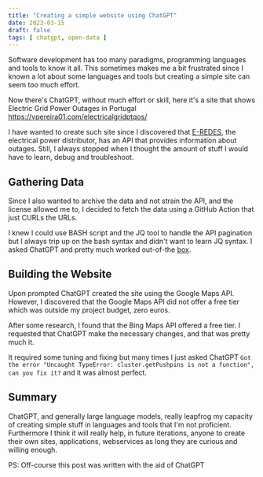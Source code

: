 ```yaml
---
title: "Creating a simple website using ChatGPT"
date: 2023-03-15
draft: false
tags: [ chatgpt, open-data ]
---
```


Software development has too many paradigms, programming languages and tools to know it all. This sometimes makes me a bit frustrated since I known a lot about some languages and tools but creating a simple site can seem too much effort. 

Now there's ChatGPT, without much effort or skill, here it's a site that shows Electric Grid Power Outages in Portugal https://vpereira01.com/electricalgridptqos/

I have wanted to create such site since I discovered that [E-REDES](https://www.e-redes.pt/en/about-us), the electrical power distributor, has an API that provides information about outages. Still, I always stopped when I thought the amount of stuff I would have to learn, debug and troubleshoot.

## Gathering Data

Since I also wanted to archive the data and not strain the API, and the license allowed me to, I decided to fetch the data using a GitHub Action that just CURLs the URLs.

I knew I could use BASH script and the JQ tool to handle the API pagination but I always trip up on the bash syntax and didn't want to learn JQ syntax. I asked ChatGPT and pretty much worked out-of-the [box](https://github.com/vpereira01/electricalgridptqos/blob/master/.github/workflows/fetch.sh).

## Building the Website

Upon prompted ChatGPT created the site using the Google Maps API. However, I discovered that the Google Maps API did not offer a free tier which was outside my project budget, zero euros.

After some research, I found that the Bing Maps API offered a free tier. I requested that ChatGPT make the necessary changes, and that was pretty much it.

It required some tuning and fixing but many times I just asked ChatGPT `Got the error "Uncaught TypeError: cluster.getPushpins is not a function", can you fix it?` and it was almost perfect.

## Summary

ChatGPT, and generally large language models, really leapfrog my capacity of creating simple stuff in languages and tools that I'm not proficient. Furthermore I think it will really help, in future iterations, anyone to create their own sites, applications, webservices as long they are curious and willing enough.

PS: Off-course this post was written with the aid of ChatGPT